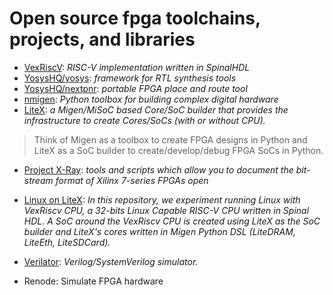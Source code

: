 # Open source fpga toolchains, projects, and libraries
- [VexRiscV](https://github.com/SpinalHDL/VexRiscv): _RISC-V implementation written in SpinalHDL_
- [YosysHQ/yosys](https://github.com/YosysHQ/yosys): _framework for RTL synthesis tools_
- [YosysHQ/nextpnr](https://github.com/YosysHQ/nextpnr): _portable FPGA place and route tool_
- [nmigen](https://github.com/nmigen/nmigen): _Python toolbox for building complex digital hardware_
- [LiteX](https://github.com/enjoy-digital/litex): _a Migen/MiSoC based Core/SoC builder that provides the infrastructure to create Cores/SoCs (with or without CPU)._
> Think of Migen as a toolbox to create FPGA designs in Python and LiteX as a SoC builder to create/develop/debug FPGA SoCs in Python.
- [Project X-Ray](https://github.com/SymbiFlow/prjxray): _tools and scripts which allow you to document the bit-stream format of Xilinx 7-series FPGAs open_
- [Linux on LiteX](https://github.com/litex-hub/linux-on-litex-vexriscv): _In this repository, we experiment running Linux with VexRiscv CPU, a 32-bits Linux Capable RISC-V CPU written in Spinal HDL. A SoC around the VexRiscv CPU is created using LiteX as the SoC builder and LiteX's cores written in Migen Python DSL (LiteDRAM, LiteEth, LiteSDCard)._
- [Verilator](https://github.com/verilator/verilator): _Verilog/SystemVerilog simulator._

- Renode: Simulate FPGA hardware

